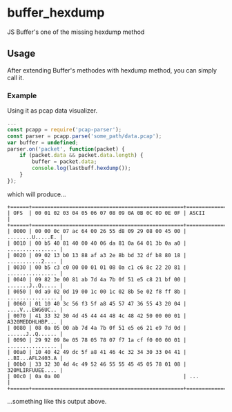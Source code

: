 # buffer_hexdump
JS Buffer's one of the missing hexdump method

## Usage
After extending Buffer's methodes with hexdump method, you can simply call it.

### Example
Using it as pcap data visualizer.
```javascript
...
const pcapp = require('pcap-parser');
const parser = pcapp.parse('some_path/data.pcap');
var buffer = undefined;
parser.on('packet', function(packet) {
    if (packet.data && packet.data.length) {
        buffer = packet.data;
        console.log(lastbuff.hexdump());
    }
});
```
which will produce...
```
+======+=================================================+==================+
| OFS  | 00 01 02 03 04 05 06 07 08 09 0A 0B 0C 0D 0E 0F | ASCII            |
+======+=================================================+==================+
| 0000 | 00 00 0c 07 ac 64 00 26 55 d8 09 29 08 00 45 00 | ........U.....E. |
| 0010 | 00 b5 40 81 40 00 40 06 da 81 0a 64 01 3b 0a a0 | ................ |
| 0020 | 09 02 13 b0 13 88 af a3 2e 8b bd 32 df b8 80 18 | ...........2.... |
| 0030 | 00 b5 c3 c0 00 00 01 01 08 0a c1 c6 8c 22 20 81 | ................ |
| 0040 | 09 82 3e 00 81 ab 7d 4a 7b 0f 51 e5 c8 21 bf 00 | .......J..Q..... |
| 0050 | 0d a9 02 0d 19 00 1c 00 1c 02 8b 5e 02 f8 ff 8b | ................ |
| 0060 | 01 10 40 3c 56 f3 5f a8 45 57 47 36 55 43 20 04 | ....V...EWG6UC.. |
| 0070 | 41 33 32 30 4d 45 44 44 48 4c 48 42 50 00 00 01 | A320MEDDHLHBP... |
| 0080 | 08 0a 05 00 ab 7d 4a 7b 0f 51 e5 e6 21 e9 7d 0d | ......J..Q...... |
| 0090 | 29 92 09 8e 05 78 05 78 07 f7 1a cf f0 00 00 01 | ................ |
| 00a0 | 10 40 42 49 dc 5f a8 41 46 4c 32 34 30 33 04 41 | ..BI...AFL2403.A |
| 00b0 | 33 32 30 4d 4c 49 52 46 55 55 45 45 05 78 01 08 | 320MLIRFUUEE.... |
| 00c0 | 0a 0a 00                                        | ...              |
+======+=================================================+==================+
```
...something like this output above.
